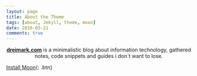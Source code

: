 ```yaml
---
layout: page
title: About the Theme
tags: [about, Jekyll, theme, moon]
date: 2016-03-21
comments: true
---
```


<center><a href="https://dreimark.com"><b>dreimark.com</b></a> is a minimalistic blog about information technology, gathered notes, code snippets and guides i don´t want to lose.</center>

[Install Moon](https://dreimark.com){: .btn}
